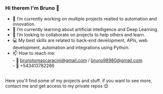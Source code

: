 ### Hi therem I'm Bruno 👋

- 🔭 I’m currently working on multiple projects realted to automation and innovation.
- 🌱 I’m currently learning about artificial intelligence and Deep Learning.
- 👯 I’m looking to collaborate on projects to help others and learn.
- 💻 My best skills are related to back-end development, APIs, web development, automation and integrations using Python.
- 📫 How to reach me: <br />
      - 📧 brunotomascaracini@gmail.com / bruno98980@gmail.com <br />
      - 📱	+543413782266 <br />
<br />
Here you'll find some of my projects and stuff. if you want to see more, contact me and get access to my private repos 😊
<!--
**brunocaracini/brunocaracini** is a ✨ _special_ ✨ repository because its `README.md` (this file) appears on your GitHub profile.

Here are some ideas to get you started:

- 🔭 I’m currently working on ...
- 🌱 I’m currently learning ...
- 👯 I’m looking to collaborate on ...
- 🤔 I’m looking for help with ...
- 💬 Ask me about ...
- 📫 How to reach me: ...
- 😄 Pronouns: ...
- ⚡ Fun fact: ...
-->
